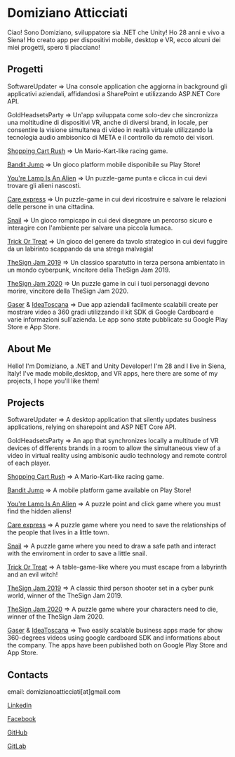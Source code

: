 # Domiziano Atticciati

Ciao! Sono Domiziano, sviluppatore sia .NET che Unity!
Ho 28 anni e vivo a Siena!
Ho creato app per dispositivi mobile, desktop e VR, ecco alcuni dei miei progetti, spero ti piacciano!


## Progetti

SoftwareUpdater => Una console application che aggiorna in background gli applicativi aziendali, affidandosi a SharePoint e utilizzando ASP.NET Core API.

GoldHeadsetsParty => Un'app sviluppata come solo-dev che sincronizza una moltitudine di dispositivi VR, anche di diversi brand, in locale, per consentire la visione simultanea di video in realtà virtuale utilizzando la tecnologia audio ambisonico di META e il controllo da remoto dei visori.

[Shopping Cart Rush](https://drive.google.com/file/d/1LVEtFjZvi6NoKusJ0LomPotycTWH84LR/view?usp=sharing) => Un Mario-Kart-like racing game.

[Bandit Jump](https://drive.google.com/file/d/1zPDlI_GAnlY5wdcpfAR5NML70lh5v6BE/view?usp=sharing) => Un gioco platform mobile disponibile su Play Store!

[You're Lamp Is An Alien](https://globalgamejam.org/2021/games/your-lamp-alien-0) => Un puzzle-game punta e clicca in cui devi trovare gli alieni nascosti.

[Care express](https://globalgamejam.org/2020/games/care-express-1) => Un puzzle-game in cui devi ricostruire e salvare le relazioni delle persone in una cittadina.

[Snail](https://globalgamejam.org/2019/games/snil) => Un gioco rompicapo in cui devi disegnare un percorso sicuro e interagire con l'ambiente per salvare una piccola lumaca.

[Trick Or Treat](https://github.com/Leonardo-Fiori/trickortreat)  => Un gioco del genere da tavolo strategico in cui devi fuggire da un labirinto scappando da una strega malvagia!

[TheSign Jam 2019](https://gitlab.com/domiziano/the-sign-jam-2019) => Un classico sparatutto in terza persona ambientato in un mondo cyberpunk, vincitore della TheSign Jam 2019.

[TheSign Jam 2020](https://github.com/KlausRenzo/TSjam2020) => Un puzzle game in cui i tuoi personaggi devono morire, vincitore della TheSign Jam 2020.

[Gaser](https://play.google.com/store/apps/details?id=com.goldenterprise.gruppogaser&gl=IT) & [IdeaToscana](https://play.google.com/store/apps/details?id=com.goldenterprise.ideaToscana&gl=IT) => Due app aziendali facilmente scalabili create per mostrare video a 360 gradi utilizzando il kit SDK di Google Cardboard e varie informazioni sull'azienda. Le app sono state pubblicate su Google Play Store e App Store.


## About Me


Hello! I'm Domiziano, a .NET and Unity Developer!
I'm 28 and I live in Siena, Italy!
I've made mobile,desktop, and VR apps, here there are some of my projects, I hope you'll like them!

 
## Projects

SoftwareUpdater => A desktop application that silently updates business applications, relying on sharepoint and ASP NET Core API.

GoldHeadsetsParty => An app that synchronizes locally a multitude of VR devices of differents brands in a room to allow the simultaneous view of a video in virtual reality using ambisonic audio technology and remote control of each player.

[Shopping Cart Rush](https://drive.google.com/file/d/1LVEtFjZvi6NoKusJ0LomPotycTWH84LR/view?usp=sharing) => A Mario-Kart-like racing game.

[Bandit Jump](https://drive.google.com/file/d/1zPDlI_GAnlY5wdcpfAR5NML70lh5v6BE/view?usp=sharing) => A mobile platform game available on Play Store! 

[You're Lamp Is An Alien](https://globalgamejam.org/2021/games/your-lamp-alien-0) => A puzzle point and click game where you must find the hidden aliens!

[Care express](https://globalgamejam.org/2020/games/care-express-1) => A puzzle game where you need to save the relationships of the people that lives in a little town.

[Snail](https://globalgamejam.org/2019/games/snil) => A puzzle game where you need to draw a safe path and interact with the enviroment in order to save a little snail.

[Trick Or Treat](https://github.com/Leonardo-Fiori/trickortreat)  => A table-game-like where you must escape from a labyrinth and an evil witch!

[TheSign Jam 2019](https://gitlab.com/domiziano/the-sign-jam-2019) => A classic third person shooter set in a cyber punk world, winner of the TheSign Jam 2019.

[TheSign Jam 2020](https://github.com/KlausRenzo/TSjam2020) => A puzzle game where your characters need to die, winner of the TheSign Jam 2020.

[Gaser](https://play.google.com/store/apps/details?id=com.goldenterprise.gruppogaser&gl=IT) & [IdeaToscana](https://play.google.com/store/apps/details?id=com.goldenterprise.ideaToscana&gl=IT) => Two easily scalable business apps made for show 360-degrees videos using google cardboard SDK and informations about the company. The apps have been published both on Google Play Store and App Store.


## Contacts

email: domizianoatticciati[at]gmail.com

[Linkedin](https://www.linkedin.com/in/domiziano-atticciati-dev)

[Facebook](https://www.facebook.com/giangingella/)

[GitHub](https://github.com/DomizianoAtticciati)

[GitLab](https://gitlab.com/domiziano)
